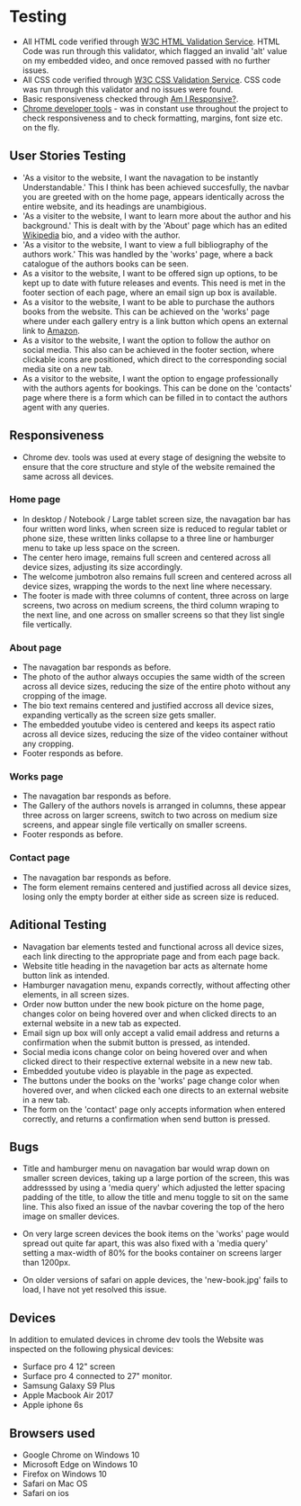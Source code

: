# Testing

* All HTML code verified through [W3C HTML Validation Service](https://validator.w3.org/).
HTML Code was run through this validator, which flagged an invalid 'alt' value on my embedded video, and once removed passed with no further issues.
* All CSS code verified through [W3C CSS Validation Service](https://jigsaw.w3.org/css-validator/).
CSS code was run through this validator and no issues were found.
* Basic responsiveness checked through [Am I Responsive?](http://ami.responsivedesign.is/).
* [Chrome developer tools](https://developers.google.com/web/tools/chrome-devtools) - was in constant use throughout the 
project to check responsiveness and to check formatting, margins, font size etc. on the fly.

## User Stories Testing

* 'As a visitor to the website, I want the navagation to be instantly Understandable.' 
This I think has been achieved succesfully, the navbar you are greeted with on the home page, appears identically
across the entire website, and its headings are unambigious.
* 'As a visiter to the website, I want to learn more about the author and his background.'
This is dealt with by the 'About' page which has an edited [Wikipedia](https://en.wikipedia.org/wiki/Kazuo_Ishiguro)
bio, and a video with the author.
* 'As a visitor to the website, I want to view a full bibliography of the authors work.' This was handled by the 'works'
page, where a back catalogue of the authors books can be seen.
* As a visitor to the website, I want to be offered sign up options, to be kept up to date with future releases and events.
This need is met in the footer section of each page, where an email sign up box is available.
* As a visitor to the website, I want to be able to purchase the authors books from the website. This can be achieved 
on the 'works' page where under each gallery entry is a link button which opens an external link to [Amazon](amazon.co.uk).
* As a visitor to the website, I want the option to follow the author on social media. This also can be achieved in the 
footer section, where clickable icons are positioned, which direct to the corresponding social media site on a new tab.
* As a visitor to the website, I want the option to engage professionally with the authors agents for bookings. This can be 
done on the 'contacts' page where there is a form which can be filled in to contact the authors agent with any queries.

## Responsiveness

* Chrome dev. tools was used at every stage of designing the website to ensure that the core structure and style of 
the website remained the same across all devices.

### Home page

* In desktop / Notebook / Large tablet screen size, the navagation bar has four written word links,
when screen size is reduced to regular tablet or phone size, these written links collapse to a three line or hamburger
menu to take up less space on the screen.
* The center hero image, remains full screen and centered across all device sizes, adjusting its size accordingly.
* The welcome jumbotron also remains full screen and centered across all device sizes, wrapping the words to the next line 
where necessary.
* The footer is made with three columns of content, three across on large screens, two across on medium screens,
the third column wraping to the next line, and one across on smaller screens so that they list single file vertically.

### About page

* The navagation bar responds as before.
* The photo of the author always occupies the same width of the screen across all device sizes, reducing the size of the entire 
photo without any cropping of the image.
* The bio text remains centered and justified accross all device sizes, expanding vertically as the screen size gets smaller.
* The embedded youtube video is centered and keeps its aspect ratio across all device sizes, reducing the size of the video 
container without any cropping.
* Footer responds as before.

### Works page

* The navagation bar responds as before.
* The Gallery of the authors novels is arranged in columns, these appear three across on larger screens,
switch to two across on medium size screens, and appear single file vertically on smaller screens.
* Footer responds as before.

### Contact page

* The navagation bar responds as before.
* The form element remains centered and justified across all device sizes, losing only the empty border at either side as
screen size is reduced.

## Aditional Testing

* Navagation bar elements tested and functional across all device sizes, each link directing to the appropriate page
and from each page back.
* Website title heading in the navagetion bar acts as alternate home button link as intended.
* Hamburger navagation menu, expands correctly, without affecting other elements, in all screen sizes.
* Order now button under the new book picture on the home page, changes color on being hovered over and when clicked directs to 
an external website in a new tab as expected.
* Email sign up box will only accept a valid email address and returns a confirmation when the submit button is pressed,
as intended.
* Social media icons change color on being hovered over and when clicked direct to their respective external website in 
a new new tab.
* Embedded youtube video is playable in the page as expected.
* The buttons under the books on the 'works' page change color when hovered over, and when clicked each one directs to
 an external website in a new tab.
 * The form on the 'contact' page only accepts information when entered correctly, and returns a confirmation when send
 button is pressed.

## Bugs 

* Title and hamburger menu on navagation bar would wrap down on smaller screen devices, taking up a large portion of the 
screen, this was addresssed by using a 'media query' which adjusted the letter spacing padding of the title, to 
allow the title and menu toggle to sit on the same line. This also fixed an issue of the navbar covering the top of the hero 
image on smaller devices.

* On very large screen devices the book items on the 'works' page would spread out quite far apart, this was also 
fixed with a 'media query' setting a max-width of 80% for the books container on screens larger than 1200px.

* On older versions of safari on apple devices, the 'new-book.jpg' fails to load, I have not yet resolved this issue.

## Devices 

In addition to emulated devices in chrome dev tools the Website was inspected on the following physical devices:
* Surface pro 4 12" screen
* Surface pro 4 connected to 27" monitor.
* Samsung Galaxy S9 Plus
* Apple Macbook Air 2017
* Apple iphone 6s

## Browsers used
* Google Chrome on Windows 10
* Microsoft Edge on Windows 10
* Firefox on Windows 10
* Safari on Mac OS
* Safari on ios



